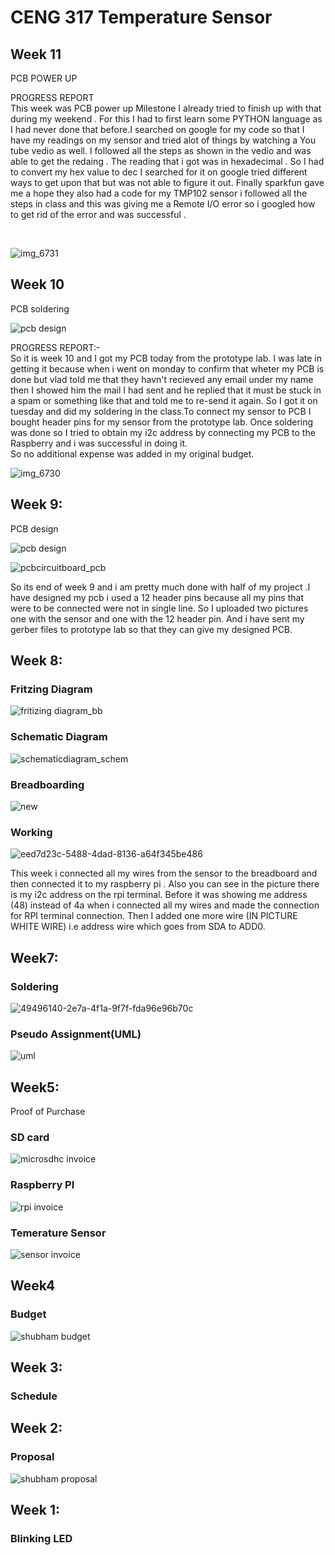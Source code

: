 
# CENG 317  Temperature Sensor
## Week 11

PCB POWER UP
<BR>
  
 PROGRESS REPORT
  <BR>
This week was PCB power up Milestone I  already tried to finish up with that during my weekend . For this I had to first learn some PYTHON language as I had never done that before.I searched on google for my code so that I have my readings on my sensor and tried alot of things by watching a  You tube  vedio as well. I followed all the steps as shown in the vedio and was able to get the redaing .
The reading that i got was in hexadecimal . So I had to convert my hex value to dec I searched for it on google tried different ways to get upon that but  was not able to figure it out.
Finally sparkfun gave me a hope they also had a code for my TMP102 sensor i followed all the steps in class and this was giving me a Remote I/O error so i googled how to get rid of the error and was successful . 


<BR>
  
  ![img_6731](https://user-images.githubusercontent.com/43188523/48521077-10f7e580-e841-11e8-8f13-4649757e7335.PNG)


## Week 10 

PCB soldering

![pcb design](https://user-images.githubusercontent.com/43188523/48296731-7f672d00-e468-11e8-8140-c19316ed11c4.jpg)

PROGRESS REPORT:-
<BR>
So it is week 10 and I got my PCB today from the prototype lab. I was late in getting it because when i went on monday to confirm that wheter my PCB is done but vlad told me that they havn't recieved any email under my name then I showed him the mail I had sent and he replied  that it must be stuck in a spam or something like that and told me to re-send it again. So I got it on tuesday and did my soldering in the class.To connect my sensor to PCB I bought header pins for my sensor from the prototype lab. Once soldering was done so I tried to obtain my i2c address by connecting my PCB to the Raspberry and i was successful in doing it. 
  <BR> 
So no additional expense was added in my original budget.

![img_6730](https://user-images.githubusercontent.com/43188523/48519503-223df380-e83b-11e8-937b-028482070368.PNG)





## Week 9:
PCB design 

![pcb design](https://user-images.githubusercontent.com/43188523/47758026-91361c80-dc7f-11e8-9600-06b16a07793b.png)


![pcbcircuitboard_pcb](https://user-images.githubusercontent.com/43188523/47758173-33ee9b00-dc80-11e8-936f-78660a1faa6a.png)

So its end of week 9 and i am pretty much done with half of my project .I have designed my pcb i used a 12 header pins because all my pins  that were to be connected were not in single line. So I uploaded two pictures one with the sensor and one with the 12 header pin.
And i have sent my gerber files  to prototype lab so that they can give my designed PCB.

## Week 8:

### Fritzing Diagram 
![fritizing diagram_bb](https://user-images.githubusercontent.com/43188523/47757979-474d3680-dc7f-11e8-8b3a-92f5012ec1c1.png)

### Schematic Diagram

![schematicdiagram_schem](https://user-images.githubusercontent.com/43188523/47757936-0f45f380-dc7f-11e8-8f5d-5a89f05b8e7c.png)


### Breadboarding
![new](https://user-images.githubusercontent.com/43188523/47396477-efe81d00-d6f8-11e8-85ff-9e093e6c39ce.jpg)

### Working
![eed7d23c-5488-4dad-8136-a64f345be486](https://user-images.githubusercontent.com/43188523/47396423-b44d5300-d6f8-11e8-80f6-3aca06775948.jpg)

This week i connected all my wires from the sensor to the breadboard and then connected it to my raspberry pi . 
Also you can see in the picture there is my i2c address on the rpi terminal. Before it was showing me address (48)  instead of 4a when i connected all my wires and made  the connection for RPI terminal connection. Then I added one more wire (IN PICTURE WHITE WIRE) i.e address wire which goes from SDA to ADD0.

## Week7:

### Soldering
![49496140-2e7a-4f1a-9f7f-fda96e96b70c](https://user-images.githubusercontent.com/43188523/47396441-c8915000-d6f8-11e8-9d36-5758861ce7bf.jpg)

### Pseudo Assignment(UML)
![uml](https://user-images.githubusercontent.com/43188523/47403251-ca6a0c00-d716-11e8-8a0c-e5e426de9498.PNG)

## Week5:
Proof of Purchase
### SD card
![microsdhc invoice](https://user-images.githubusercontent.com/43188523/46380284-b54a1200-c66f-11e8-8144-becb057c051a.PNG)

### Raspberry PI
![rpi invoice](https://user-images.githubusercontent.com/43188523/46380292-bb3ff300-c66f-11e8-8d34-a9944bdc58ff.PNG)

### Temerature Sensor
![sensor invoice](https://user-images.githubusercontent.com/43188523/46380296-bda24d00-c66f-11e8-8137-1adfde5b2ddf.PNG)

## Week4
### Budget
![shubham budget](https://user-images.githubusercontent.com/43188523/47401242-81ae5500-d70e-11e8-8dcb-565b6f17c11d.PNG)

## Week 3:
### Schedule
## Week 2:
### Proposal

![shubham proposal](https://user-images.githubusercontent.com/43188523/47402685-b0c7c500-d714-11e8-915b-5c8b4fa63e59.PNG)


## Week 1:
### Blinking LED
